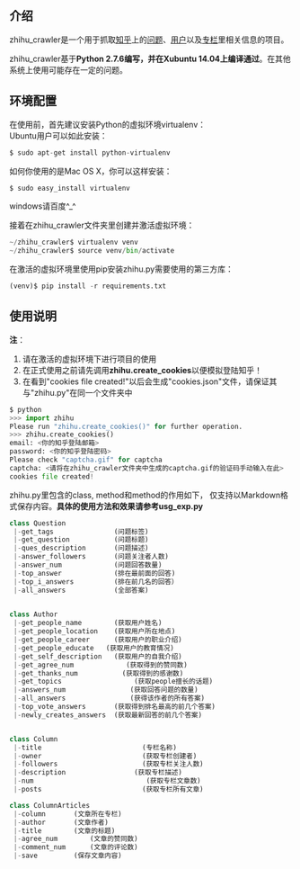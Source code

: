 
## 介绍
zhihu_crawler是一个用于抓取[知乎](http://www.zhihu.com/)上的[问题](http://www.zhihu.com/question/29693016)、[用户](http://www.zhihu.com/people/xie-ke-41)以及[专栏](http://zhuanlan.zhihu.com/niceliving)里相关信息的项目。  

zhihu_crawler基于**Python 2.7.6编写，并在Xubuntu 14.04上编译通过**。在其他系统上使用可能存在一定的问题。  


## 环境配置
在使用前，首先建议安装Python的虚拟环境virtualenv：  
Ubuntu用户可以如此安装：  
```Python
$ sudo apt-get install python-virtualenv  
```
如何你使用的是Mac OS X，你可以这样安装：  
```Python
$ sudo easy_install virtualenv  
```
windows请百度^_^  



接着在zhihu_crawler文件夹里创建并激活虚拟环境：  
```Python
~/zhihu_crawler$ virtualenv venv  
~/zhihu_crawler$ source venv/bin/activate
```


在激活的虚拟环境里使用pip安装zhihu.py需要使用的第三方库：  
```Python
(venv)$ pip install -r requirements.txt  
```

## 使用说明
**注**：  
1. 请在激活的虚拟环境下进行项目的使用  
2. 在正式使用之前请先调用**zhihu.create_cookies**以便模拟登陆知乎！  
3. 在看到"cookies file created!"以后会生成"cookies.json"文件，请保证其与"zhihu.py"在同一个文件夹中  

```Python
$ python
>>> import zhihu
Please run "zhihu.create_cookies()" for further operation.
>>> zhihu.create_cookies()
email: <你的知乎登陆邮箱>
password: <你的知乎登陆密码> 
Please check "captcha.gif" for captcha
captcha: <请将在zhihu_crawler文件夹中生成的captcha.gif的验证码手动输入在此>
cookies file created!
```

zhihu.py里包含的class, method和method的作用如下， 仅支持以Markdown格式保存内容。**具体的使用方法和效果请参考usg_exp.py**  

```Python
class Question
 |-get_tags               (问题标签)
 |-get_question           (问题标题)
 |-ques_description       (问题描述)
 |-answer_followers       (问题关注者人数)
 |-answer_num             (问题回答数量)
 |-top_answer             (排在最前面的回答)
 |-top_i_answers	      (排在前几名的回答）
 |-all_answers		      (全部答案)

 
class Author
 |-get_people_name	      (获取用户姓名)
 |-get_people_location	  (获取用户所在地点)
 |-get_people_career	  (获取用户的职业介绍)
 |-get_people_educate	(获取用户的教育情况)
 |-get_self_description   (获取用户的自我介绍)
 |-get_agree_num	         (获取得到的赞同数)
 |-get_thanks_num	        (获取得到的感谢数)
 |-get_topics		           (获取people擅长的话题)
 |-answers_num		          (获取回答问题的数量)
 |-all_answers		          (获得该作者的所有答案)
 |-top_vote_answers	      (获取得到排名最高的前几个答案)
 |-newly_creates_answers  (获取最新回答的前几个答案)


class Column
 |-title		                 (专栏名称)
 |-owner		                 (获取专栏创建者)
 |-followers		             (获取专栏关注人数)
 |-description		           (获取专栏描述)
 |-num			                  (获取专栏文章数)
 |-posts		                 (获取专栏所有文章)

class ColumnArticles
 |-column		(文章所在专栏)
 |-author		(文章作者)
 |-title		(文章的标题)
 |-agree_num		(文章的赞同数)
 |-comment_num		(文章的评论数)
 |-save			(保存文章内容)
```
